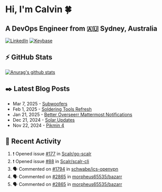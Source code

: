 # Hi, I'm Calvin 🍀
## A DevOps Engineer from 🇦🇺 Sydney, Australia</h3>

[![LinkedIn](https://img.shields.io/badge/-c–bui-0077B5?style=flat-square&labelColor=0077B5&logo=LinkedIn&logoColor=white)](https://www.linkedin.com/in/c-bui/)
[![Keybase](https://img.shields.io/badge/-calvinbui-ff6f21?style=flat-square&labelColor=ff6f21&logo=Keybase&logoColor=white)](https://keybase.io/calvinbui)

<!-- https://github.com/rishavanand/github-profilinator -->
## ⚡ GitHub Stats
[![Anurag's github stats](https://github-readme-stats.vercel.app/api?username=calvinbui&count_private=true&hide_title=true)](https://github.com/anuraghazra/github-readme-stats)

<!-- https://github.com/gautamkrishnar/blog-post-workflow -->
## ✒️ Latest Blog Posts

<!-- BLOG-POST-LIST:START -->
- Mar 7, 2025 - [Subwoofers](https://calvin.me/subwoofers)
- Feb 1, 2025 - [Soldering Tools Refresh](https://calvin.me/soldering-tools-refresh)
- Jan 21, 2025 - [Better Overseerr Mattermost Notifications](https://calvin.me/better-overseerr-mattermost-notification)
- Dec 21, 2024 - [Solar Updates](https://calvin.me/solar-updates)
- Nov 22, 2024 - [Pikmin 4](https://calvin.me/pikmin-4)

<!-- BLOG-POST-LIST:END -->

## 🏃‍ Recent Activity

<!--START_SECTION:activity-->
1. ❗ Opened issue [#177](https://github.com/Scalr/go-scalr/issues/177) in [Scalr/go-scalr](https://github.com/Scalr/go-scalr)
2. ❗ Opened issue [#88](https://github.com/Scalr/scalr-cli/issues/88) in [Scalr/scalr-cli](https://github.com/Scalr/scalr-cli)
3. 🗣 Commented on [#1794](https://github.com/schwabe/ics-openvpn/issues/1794#issuecomment-2714112108) in [schwabe/ics-openvpn](https://github.com/schwabe/ics-openvpn)
4. 🗣 Commented on [#2865](https://github.com/morpheus65535/bazarr/issues/2865#issuecomment-2712135073) in [morpheus65535/bazarr](https://github.com/morpheus65535/bazarr)
5. 🗣 Commented on [#2865](https://github.com/morpheus65535/bazarr/issues/2865#issuecomment-2708942644) in [morpheus65535/bazarr](https://github.com/morpheus65535/bazarr)
<!--END_SECTION:activity-->
